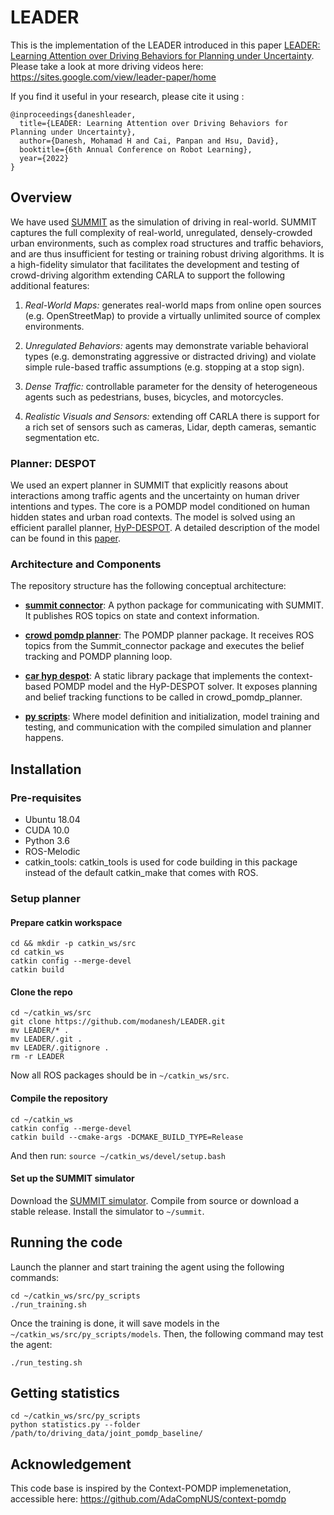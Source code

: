#
# LEADER

This is the implementation of the LEADER introduced in this paper [LEADER: Learning Attention over Driving Behaviors for Planning under Uncertainty](https://arxiv.org/abs/2209.11422). Please take a look at more driving videos here: https://sites.google.com/view/leader-paper/home

If you find it useful in your research, please cite it using :

```
@inproceedings{daneshleader,
  title={LEADER: Learning Attention over Driving Behaviors for Planning under Uncertainty},
  author={Danesh, Mohamad H and Cai, Panpan and Hsu, David},
  booktitle={6th Annual Conference on Robot Learning},
  year={2022}
}
```


## Overview
We have used [SUMMIT](https://github.com/AdaCompNUS/summit) as the simulation of driving in real-world. SUMMIT captures the full complexity of real-world, unregulated, densely-crowded urban environments, such as complex road structures and traffic behaviors, and are thus insufficient for testing or training robust driving algorithms. It is a high-fidelity simulator that facilitates the development and testing of crowd-driving algorithm extending CARLA to support the following additional features:

1. _Real-World Maps:_ generates real-world maps from online open sources (e.g. OpenStreetMap) to provide a virtually unlimited source of complex environments. 

2. _Unregulated Behaviors:_ agents may demonstrate variable behavioral types (e.g. demonstrating aggressive or distracted driving) and violate simple rule-based traffic assumptions (e.g. stopping at a stop sign). 

3. _Dense Traffic:_  controllable parameter for the density of heterogeneous agents such as pedestrians, buses, bicycles, and motorcycles.

4. _Realistic Visuals and Sensors:_ extending off CARLA there is support for a rich set of sensors such as cameras, Lidar, depth cameras, semantic segmentation etc. 

### Planner: DESPOT
We used an expert planner in SUMMIT that explicitly reasons about interactions among traffic agents and the uncertainty on human driver intentions and types. The core is a POMDP model conditioned on human hidden states and urban road contexts. The model is solved using an efficient parallel planner, [HyP-DESPOT](https://github.com/AdaCompNUS/HyP-DESPOT). A detailed description of the model can be found in this [paper](https://arxiv.org/abs/1911.04074). 

### Architecture and Components

The repository structure has the following conceptual architecture:

* [**summit connector**](summit_connector): A python package for communicating with SUMMIT. It publishes ROS topics on state and context information.

* [**crowd pomdp planner**](crowd_pomdp_planner): The POMDP planner package. It receives ROS topics from the Summit_connector package and executes the belief tracking and POMDP planning loop.

* [**car hyp despot**](car_hyp_despot): A static library package that implements the context-based POMDP model and the HyP-DESPOT solver. It exposes planning and belief tracking functions to be called in crowd_pomdp_planner.

* [**py scripts**](py_scripts): Where model definition and initialization, model training and testing, and communication with the compiled simulation and planner happens. 


## Installation
### Pre-requisites
* Ubuntu 18.04
* CUDA 10.0
* Python 3.6
* ROS-Melodic
* catkin_tools: catkin_tools is used for code building in this package instead of the default catkin_make that comes with ROS.

### Setup planner
#### Prepare catkin workspace
```shell
cd && mkdir -p catkin_ws/src
cd catkin_ws
catkin config --merge-devel
catkin build
```

#### Clone the repo
```shell
cd ~/catkin_ws/src
git clone https://github.com/modanesh/LEADER.git
mv LEADER/* .
mv LEADER/.git .
mv LEADER/.gitignore .
rm -r LEADER
```

Now all ROS packages should be in `~/catkin_ws/src`.

#### Compile the repository
```shell
cd ~/catkin_ws
catkin config --merge-devel
catkin build --cmake-args -DCMAKE_BUILD_TYPE=Release
```

And then run: `source ~/catkin_ws/devel/setup.bash`

#### Set up the SUMMIT simulator
Download the [SUMMIT simulator](https://github.com/AdaCompNUS/summit.git). Compile from source or download a stable release. Install the simulator to `~/summit`.

## Running the code
Launch the planner and start training the agent using the following commands:

```shell
cd ~/catkin_ws/src/py_scripts
./run_training.sh
```

Once the training is done, it will save models in the `~/catkin_ws/src/py_scripts/models`. Then, the following command may test the agent:
```shell
./run_testing.sh
```


## Getting statistics
```shell
cd ~/catkin_ws/src/py_scripts
python statistics.py --folder /path/to/driving_data/joint_pomdp_baseline/ 
```

## Acknowledgement
This code base is inspired by the Context-POMDP implemenetation, accessible here: https://github.com/AdaCompNUS/context-pomdp
